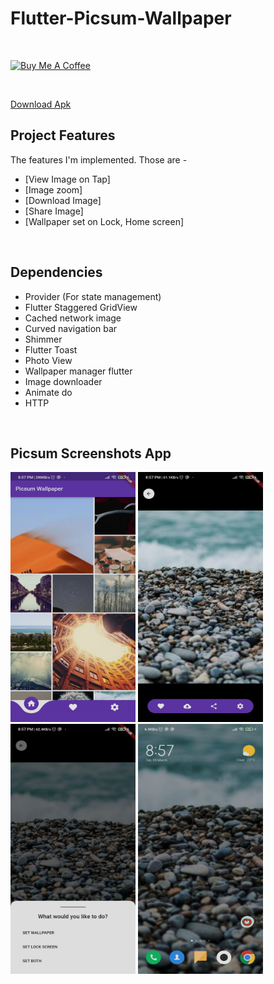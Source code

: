 # Flutter-Picsum-Wallpaper

<br>

<a href="https://www.buymeacoffee.com/smkamal" target="_blank"><img src="https://cdn.buymeacoffee.com/buttons/v2/default-blue.png" alt="Buy Me A Coffee" style="height: 60px !important;width: 217px !important;" ></a>

<br>

[Download Apk](https://drive.google.com/file/d/1l6GJlOErwJ68ULXP1Re1xFKlKlivKVi9/view?usp=sharing)

## Project Features

The features I'm implemented. Those are -

- [View Image on Tap]
- [Image zoom]
- [Download Image]
- [Share Image]
- [Wallpaper set on Lock, Home screen]

<br>

## Dependencies

- Provider (For state management)
- Flutter Staggered GridView
- Cached network image
- Curved navigation bar
- Shimmer
- Flutter Toast
- Photo View
- Wallpaper manager flutter
- Image downloader
- Animate do
- HTTP

<br>

## Picsum Screenshots App

<img src="screenshots/wallpaper_one.jpg" width="200" height="400" />

<img src="screenshots/wallpaper_two.jpg" width="200" height="400" />

<img src="screenshots/wallpaper_three.jpg" width="200" height="400" />

<img src="screenshots/wallpaper_four.jpg" width="200" height="400" />
